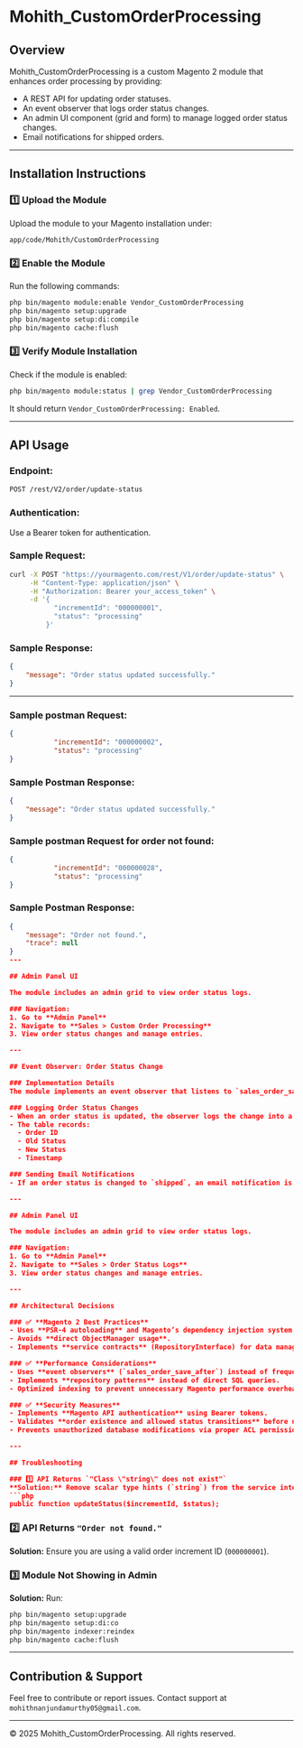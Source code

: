 # Mohith_CustomOrderProcessing

## Overview
Mohith_CustomOrderProcessing is a custom Magento 2 module that enhances order processing by providing:
- A REST API for updating order statuses.
- An event observer that logs order status changes.
- An admin UI component (grid and form) to manage logged order status changes.
- Email notifications for shipped orders.

---

## Installation Instructions

### 1️⃣ Upload the Module
Upload the module to your Magento installation under:
```
app/code/Mohith/CustomOrderProcessing
```

### 2️⃣ Enable the Module
Run the following commands:
```sh
php bin/magento module:enable Vendor_CustomOrderProcessing
php bin/magento setup:upgrade
php bin/magento setup:di:compile
php bin/magento cache:flush
```

### 3️⃣ Verify Module Installation
Check if the module is enabled:
```sh
php bin/magento module:status | grep Vendor_CustomOrderProcessing
```
It should return `Vendor_CustomOrderProcessing: Enabled`.

---

## API Usage

### Endpoint:
```sh
POST /rest/V2/order/update-status
```

### Authentication:
Use a Bearer token for authentication.

### Sample Request:
```sh
curl -X POST "https://yourmagento.com/rest/V1/order/update-status" \
     -H "Content-Type: application/json" \
     -H "Authorization: Bearer your_access_token" \
     -d '{
           "incrementId": "000000001",
           "status": "processing"
         }'
```

### Sample Response:
```json
{
    "message": "Order status updated successfully."
}
```
---

### Sample postman Request:
```json
{
           "incrementId": "000000002",
           "status": "processing"
}
```

### Sample Postman Response:
```json
{
    "message": "Order status updated successfully."
}
```

### Sample postman Request for order not found:
```json
{
           "incrementId": "000000028",
           "status": "processing"
}
```

### Sample Postman Response:
```json
{
    "message": "Order not found.",
    "trace": null
}
---

## Admin Panel UI

The module includes an admin grid to view order status logs.

### Navigation:
1. Go to **Admin Panel**
2. Navigate to **Sales > Custom Order Processing**
3. View order status changes and manage entries.

---

## Event Observer: Order Status Change

### Implementation Details
The module implements an event observer that listens to `sales_order_save_after` to track order status changes.

### Logging Order Status Changes
- When an order status is updated, the observer logs the change into a custom database table `custom_order_status_log`.
- The table records:
  - Order ID
  - Old Status
  - New Status
  - Timestamp

### Sending Email Notifications
- If an order status is changed to `shipped`, an email notification is triggered and sent to the customer.

---

## Admin Panel UI

The module includes an admin grid to view order status logs. 

### Navigation:
1. Go to **Admin Panel**
2. Navigate to **Sales > Order Status Logs**
3. View order status changes and manage entries.

---

## Architectural Decisions

### ✅ **Magento 2 Best Practices**
- Uses **PSR-4 autoloading** and Magento’s dependency injection system.
- Avoids **direct ObjectManager usage**.
- Implements **service contracts** (RepositoryInterface) for data management.

### ✅ **Performance Considerations**
- Uses **event observers** (`sales_order_save_after`) instead of frequent database queries.
- Implements **repository patterns** instead of direct SQL queries.
- Optimized indexing to prevent unnecessary Magento performance overhead.

### ✅ **Security Measures**
- Implements **Magento API authentication** using Bearer tokens.
- Validates **order existence and allowed status transitions** before updating.
- Prevents unauthorized database modifications via proper ACL permissions.

---

## Troubleshooting

### 1️⃣ API Returns `"Class \"string\" does not exist"`
**Solution:** Remove scalar type hints (`string`) from the service interface:
```php
public function updateStatus($incrementId, $status);
```

### 2️⃣ API Returns `"Order not found."`
**Solution:** Ensure you are using a valid order increment ID (`000000001`).

### 3️⃣ Module Not Showing in Admin
**Solution:** Run:
```sh
php bin/magento setup:upgrade
php bin/magento setup:di:co
php bin/magento indexer:reindex
php bin/magento cache:flush
```

---

## Contribution & Support
Feel free to contribute or report issues. Contact support at `mohithnanjundamurthy05@gmail.com`.

---

© 2025 Mohith_CustomOrderProcessing. All rights reserved.
